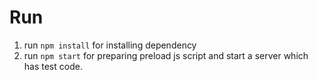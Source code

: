 # Run

1. run `npm install` for installing dependency
2. run `npm start` for preparing preload js script and start a server which has test code.
